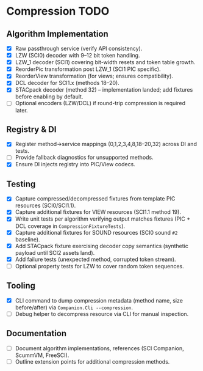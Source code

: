 # Compression TODO

## Algorithm Implementation
- [x] Raw passthrough service (verify API consistency).
- [x] LZW (SCI0) decoder with 9–12 bit token handling.
- [x] LZW_1 decoder (SCI1) covering bit-width resets and token table growth.
- [x] ReorderPic transformation post LZW_1 (SCI1 PIC specific).
- [x] ReorderView transformation (for views; ensures compatibility).
- [x] DCL decoder for SCI1.x (methods 18–20).
- [x] STACpack decoder (method 32) – implementation landed; add fixtures before enabling by default.
- [ ] Optional encoders (LZW/DCL) if round-trip compression is required later.

## Registry & DI
- [x] Register method→service mappings (0,1,2,3,4,8,18–20,32) across DI and tests.
- [ ] Provide fallback diagnostics for unsupported methods.
- [x] Ensure DI injects registry into PIC/View codecs.

## Testing
- [x] Capture compressed/decompressed fixtures from template PIC resources (SCI0/SCI1.1).
- [x] Capture additional fixtures for VIEW resources (SCI1.1 method 19).
- [x] Write unit tests per algorithm verifying output matches fixtures (PIC + DCL coverage in `CompressionFixtureTests`).
- [x] Capture additional fixtures for SOUND resources (SCI0 sound `#2` baseline).
- [x] Add STACpack fixture exercising decoder copy semantics (synthetic payload until SCI2 assets land).
- [x] Add failure tests (unexpected method, corrupted token stream).
- [ ] Optional property tests for LZW to cover random token sequences.

## Tooling
- [x] CLI command to dump compression metadata (method name, size before/after) via `Companion.Cli --compression`.
- [ ] Debug helper to decompress resource via CLI for manual inspection.

## Documentation
- [ ] Document algorithm implementations, references (SCI Companion, ScummVM, FreeSCI).
- [ ] Outline extension points for additional compression methods.

